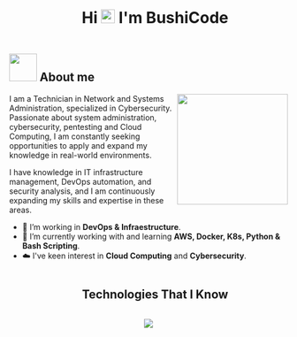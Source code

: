 <div id="user-content-toc">
  <ul align="center">
    <summary><h1 style="display: inline-block">Hi <img src="https://media.giphy.com/media/hvRJCLFzcasrR4ia7z/giphy.gif" width="25px"> I'm BushiCode</h1></summary>
  </ul>
</div>

## <picture><img src = "https://github.com/7oSkaaa/7oSkaaa/blob/main/Images/about_me.gif?raw=true" width = 50px></picture> About me

<picture> <img align="right" src="https://github.com/7oSkaaa/7oSkaaa/blob/main/Images/Right_Side.gif?raw=true" width = 200px></picture>

I am a Technician in Network and Systems Administration, specialized in Cybersecurity. Passionate about system administration, cybersecurity, pentesting and Cloud Computing, I am constantly seeking opportunities to apply and expand my knowledge in real-world environments.

I have knowledge in IT infrastructure management, DevOps automation, and security analysis, and I am continuously expanding my skills and expertise in these areas.
- 🔭 I’m working in **DevOps & Infraestructure**.
- 🌱 I’m currently working with and learning **AWS, Docker, K8s, Python & Bash Scripting**.
- ☁️ I've keen interest in **Cloud Computing** and **Cybersecurity**.

 <div id="user-content-toc">
  <ul align="center">
    <summary><h2 style="display: inline-block">Technologies That I Know</h2></summary>
  </ul>
</div>
<!--tech stack icons-->
<p align="center">
  <a href="https://skillicons.dev">
    <img src="https://skillicons.dev/icons?i=md,py,bash,git,docker,github,linux,mysql,kubernetes,prometheus,grafana,elasticsearch&perline=14" />
  </a>
</p>
<!--
**BushiCode47/BushiCode47** is a ✨ _special_ ✨ repository because its `README.md` (this file) appears on your GitHub profile.

Here are some ideas to get you started:
## Programming Languages

 
- 🔭 I’m currently working on ...
- 🌱 I’m currently learning ...
- 👯 I’m looking to collaborate on ...
- 🤔 I’m looking for help with ...
- 💬 Ask me about ...
- 📫 How to reach me: ...
- 😄 Pronouns: ...
- ⚡ Fun fact: ...
-->
